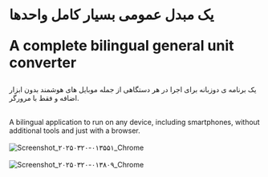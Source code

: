 <h1>
یک مبدل عمومی بسیار کامل واحدها
  
<br>

A complete bilingual general unit converter
</h1>

یک برنامه ی دوزبانه برای اجرا در هر دستگاهی از جمله موبایل های هوشمند بدون ابزار اضافه و فقط با مرورگر.
<br><br>

A bilingual application to run on any device, including smartphones, without additional tools and just with a browser.
<br><br>
![Screenshot_۲۰۲۵۰۳۲۰-۰۱۳۵۵۱_Chrome](https://github.com/user-attachments/assets/bce3317c-45fe-47b5-a669-c521dbc98a2a)
<br><br>
![Screenshot_۲۰۲۵۰۳۲۰-۰۱۳۸۰۹_Chrome](https://github.com/user-attachments/assets/6531cb16-b82b-438f-9c4a-e26cb43a0e0b)
